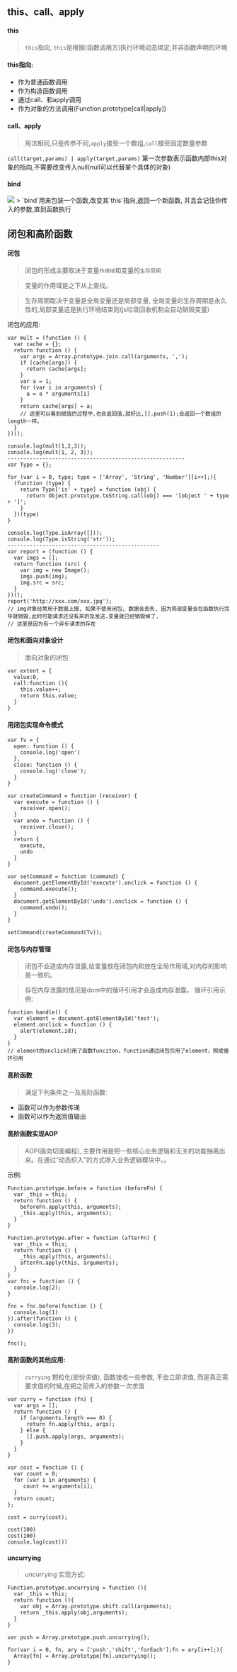 ## this、call、apply
#### this
> `this`指向, `this`是根据(函数调用方)执行环境动态绑定,并非函数声明的环境
#### this指向:
- 作为普通函数调用
- 作为构造函数调用
- 通过call、和apply调用
- 作为对象的方法调用(Function.prototype[call|apply])  

#### call、apply
> 用法相同,只是传参不同,`apply`接受一个数组,`call`接受固定数量参数  

`call(target,params) | apply(target,params)` 第一次参数表示函数内部this对象的指向,不需要改变传入null(null可以代替某个具体的对象)

#### bind
<img src="./images/1561792013989.jpg" />
> `bind`用来包装一个函数,改变其`this`指向,返回一个新函数, 并且会记住你传入的参数,直到函数执行

## 闭包和高阶函数
#### 闭包
> 闭包的形成主要取决于变量`作用域`和变量的`生存周期`  

> 变量的作用域是之下从上查找。  

> 生存周期取决于变量是全局变量还是局部变量, 全局变量的生存周期是永久性的,局部变量这是执行环境结束则(js垃圾回收机制会自动销毁变量)  

闭包的应用:
```
var mult = (function () {
  var cache = {};
  return function () {
    var args = Array.prototype.join.call(arguments, ',');
    if (cache[args]) {
      return cache[args];
    }
    var a = 1;
    for (var i in arguments) {
      a = a * arguments[i]
    }
    return cache[args] = a;
    // 这里可以看到赋值的过程中,也会返回值,就好比,[].push(1);会返回一个数组的length一样。
  }
})();

console.log(mult(1,2,3));
console.log(mult(1, 2, 3));
--------------------------------------------------------
var Type = {};

for (var i = 0, type; type = ['Array', 'String', 'Number'][i++];){
  (function (type) {
    return Type['is' + type] = function (obj) {
      return Object.prototype.toString.call(obj) === '[object ' + type + ']';
    }
  })(type)
}

console.log(Type.isArray([]));
console.log(Type.isString('str'));
------------------------------------------------
var report = (function () {
  var imgs = [];
  return function (src) {
    var img = new Image();
    imgs.push(img);
    img.src = src;
  }
})();
report('http://xxx.com/xxx.jpg');
// img对象经常用于数据上报, 如果不使用闭包, 数据会丢失, 因为局部变量会在函数执行完毕就销毁,此时可能请求还没有来的及发送.变量就已经销毁掉了.
// 这里是因为有一个异步请求的存在
```
#### 闭包和面向对象设计
>面向对象的闭包
```
var extent = {
  value:0,
  call:function (){
    this.value++;
    return this.value;
  }
}
```
#### 用闭包实现命令模式
```
var Tv = {
  open: function () {
    console.log('open')
  },
  close: function () {
    console.log('close');
  }
}

var createCommand = function (receiver) {
  var execute = function () {
    receiver.open();
  }
  var undo = function () {
    receiver.close();
  }
  return {
    execute,
    undo
  }
}

var setCommand = function (command) {
  document.getElementById('execute').onclick = function () {
    command.execute();
  }
  document.getElementById('undo').onclick = function () {
    command.undo();
  }
}

setCommand(createCommand(Tv));

```
#### 闭包与内存管理
> 闭包不会造成内存泄露,给变量放在闭包内和放在全局作用域,对内存的影响是一致的。  

> 存在内存泄露的情况是dom中的循环引用才会造成内存泄露。
循环引用示例:
```
function handle() {
  var element = document.getElementById('test');
  element.onclick = function () {
    alert(element.id);
  }
}
// element的onclick引用了函数funciton，function通过闭包引用了element，照成循环引用
```
#### 高阶函数
> 满足下列条件之一及高阶函数:
- 函数可以作为参数传递
- 函数可以作为返回值输出   

#### 高阶函数实现AOP
> AOP(面向切面编程), 主要作用是把一些核心业务逻辑和无关的功能抽离出来。在通过“动态织入”的方式掺入业务逻辑模块中。。  

示例:
```
Function.prototype.before = function (beforeFn) {
  var _this = this;
  return function () {
    beforeFn.apply(this, arguments);
    _this.apply(this, arguments);
  }
}
 
Function.prototype.after = function (afterFn) {
  var _this = this;
  return function () {
    _this.apply(this, arguments);
    afterFn.apply(this, arguments);
  }
}
var fnc = function () {
  console.log(2);
}

fnc = fnc.before(function () {
  console.log(1)
}).after(function () {
  console.log(3);
})

fnc();
```
#### 高阶函数的其他应用:
> `currying` 颗粒化(部份求值), 函数接收一些参数, 不会立即求值, 而是真正需要求值的时候,在把之前传入的参数一次求值
```
var curry = function (fn) {
  var args = [];
  return function () {
    if (arguments.length === 0) {
      return fn.apply(this, args);
    } else {
      [].push.apply(args, arguments);
    }
  }
}

var cost = function () {
  var count = 0;
  for (var i in arguments) {
     count += arguments[i];
  }
  return count;
};

cost = curry(cost);

cost(100)
cost(100)
console.log(cost())
```
#### uncurrying
> uncurrying 实现方式:
```
Function.prototype.uncurrying = function (){
  var _this = this;
  return function (){
    var obj = Array.prototype.shift.call(arguments);
    return _this.apply(obj,arguments);
  }
}

var push = Array.prototype.push.uncurrying();

for(var i = 0, fn, ary = ['push','shift','forEach'];fn = ary[i++];){
  Array[fn] = Array.prototype[fn].uncurrying();
}
```
